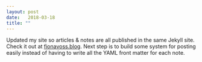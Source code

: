 ```yaml
---
layout: post
date:   2018-03-18
title: ""
---
```

Updated my site so articles & notes are all published in the same Jekyll site. Check it out at [fionavoss.blog](http://fionavoss.blog). Next step is to build some system for posting easily instead of having to write all the YAML front matter for each note.
